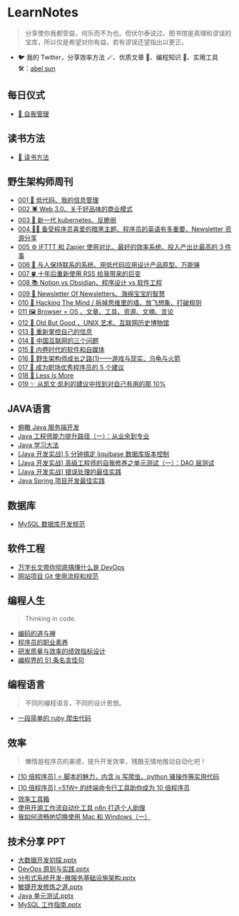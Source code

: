 # LearnNotes

> 分享使你我都受益，何乐而不为也。但伏尔泰说过，图书馆是真理和谬误的宝库，所以仅是希望对你有益，若有谬误还望指出以更正。

- 🐦 我的 Twitter，分享效率方法 🪄、优质文章 📑、编程知识 🎹、实用工具 🛠️：[abel sun](https://twitter.com/sunzhenya)

<!-- ## Hello World

> 打开计算机编程这扇大门。

* [计算机编程：自底向上方法](./world/自底向上方法.md)  -->
## 每日仪式

- [🐣 自我管理](./DailyRoutine.md)

## 读书方法

- [📒 读书方法](./Read.md)

## 野生架构师周刊

- [001 🐣 低代码、我的信息管理](./0.letter/001.md)
- [002 🕷 Web 3.0、关于好品味的商业模式](./0.letter/002.md)
- [003 🐂 新一代 kubernetes、反脆弱](./0.letter/003.md)
- [004 🧛‍♂ 备受程序员喜爱的暗黑主题、程序员的英语有多重要、Newsletter 资源分享](./0.letter/004.md)
- [005 ⚙️ IFTTT 和 Zapier 使用对比、最好的效率系统、投入产出比最高的 3 件事](./0.letter/005.md)
- [006 📒 与人保持联系的系统、用低代码应用设计产品原型、万能锤](./0.letter/006.md)
- [007 🍀 十年后重新使用 RSS 给我带来的巨变](./0.letter/007.md)
- [008 📚 Notion vs Obsidian、程序设计 vs 软件工程](./0.letter/008.md)
- [009 🌈 Newsletter Of Newsletters、海绵宝宝的智慧](./0.letter/009.md)
- [010 🚀 Hacking The Mind / 拆掉思维里的墙、放飞想象、打破规则](./0.letter/010.md)
- [011 🖼 Browser = OS 、文章、工具、资源、文摘、言论](./0.letter/011.md)
- [012 📸 Old But Good 、UNIX 艺术、互联网历史博物馆](./0.letter/012.md)
- [013 🔭 重新掌控自己的信息](./0.letter/013.md)
- [014 🚮 中国互联网的三个问题](./0.letter/014.md)
- [015 🍻 内卷时代的软件和自媒体](./0.letter/015.md)
- [016 🐒 野生架构师成长之路(1)——游戏与现实、乌龟与火箭](./0.letter/016_growup_01.md)
- [017 🏅 成为职场优秀程序员的 5 个建议](./0.letter/017.md)
- [018 🙊 Less Is More](./0.letter/018.md)
- [019 ✨ 从凯文·凯利的建议中找到对自己有用的那 10%](./0.letter/019.md)

## JAVA语言

- [俯瞰 Java 服务端开发](./3.java/java_base.md)
- [Java 工程师能力提升路径（一）：从业余到专业](./3.java/part_one_of_java_engineer_path.md)
- [Java 学习大法](./3.java/java_study_way.md)
- [\[Java 开发实战\] 5 分钟搞定 liquibase 数据库版本控制](./3.java/liquibase.md)
- [\[Java 开发实战\] 高级工程师的自我修养之单元测试（一）：DAO 层测试](./3.java/unit_test.md)
- [\[Java 开发实战\] 错误处理的最佳实践](./3.java/api_error_handling.md)
- [Java Spring 项目开发最佳实践](./3.java/spring_best_practice.md)

## 数据库

- [MySQL 数据库开发规范](./8.db/this_mysql_standard.md)

## 软件工程

- [万字长文带你彻底搞懂什么是 DevOps](./9.devops/devops.md)
- [网站项目 Git 使用流程和规范](./9.devops/gitflow.md)

## 编程人生

> Thinking in code.

- [编码的道与禅](./15.thinking/the_coding_of_tao_and_zen.md)
- [程序员的职业素养](./15.thinking/the_programmer_professional_quality.md)
- [研发质量与效率的绩效指标设计](./15.thinking/coder_kpi.md)
- [编程界的 51 条名言佳句](./15.thinking/quotes.md)

<!-- ## 架构 -->

## 编程语言

> 不同的编程语言，不同的设计思想。

- [一段简单的 ruby 爬虫代码](./18.lang/the_simple_ruby_crawler_code.md)

## 效率

> 懒惰是程序员的美德，提升开发效率，残酷无情地推动自动化吧！

- [\[10 倍程序员\] ⭐ 脚本的魅力，内含 js 写爬虫、python 骚操作等实用代码](./12.10x/script.md)
- [\[10 倍程序员\] ⭐51W+ 的终端命令行工具助你成为 10 倍程序员](./12.10x/terminal.md)
- [效率工具箱](./17.tools/my_efficiency_toolkit.md)
- [使用开源工作流自动化工具 n8n 打造个人助理](./17.tools/n8n.md)
- [我如何流畅地切换使用 Mac 和 Windows（一）](./17.tools/mac_win_chapter_1.md)

## 技术分享 PPT

- [大数据开发初探.pptx](https://github.com/lcomplete/TechShare/blob/master/code/ppt/大数据开发初探.pptx)
- [DevOps 原则与实践.pptx](https://github.com/lcomplete/TechShare/blob/master/code/ppt/DevOps%20%E5%8E%9F%E5%88%99%E4%B8%8E%E5%AE%9E%E8%B7%B5.pptx)
- [分布式系统开发-微服务基础设施架构.pptx](https://github.com/lcomplete/TechShare/blob/master/code/java/%E5%88%86%E5%B8%83%E5%BC%8F%E7%B3%BB%E7%BB%9F%E5%BC%80%E5%8F%91-%E5%BE%AE%E6%9C%8D%E5%8A%A1%E5%9F%BA%E7%A1%80%E8%AE%BE%E6%96%BD%E6%9E%B6%E6%9E%84.pptx)
- [敏捷开发修炼之道.pptx](https://github.com/lcomplete/TechShare/blob/master/code/thinking/%E6%95%8F%E6%8D%B7%E5%BC%80%E5%8F%91%E4%BF%AE%E7%82%BC%E4%B9%8B%E9%81%93.pptx)
- [Java 单元测试.pptx](https://github.com/lcomplete/TechShare/blob/master/code/java/java%E5%8D%95%E5%85%83%E6%B5%8B%E8%AF%95.pptx)
- [MySQL 工作指南.pptx](https://github.com/lcomplete/TechShare/blob/master/code/db/MySQL%20%E5%B7%A5%E4%BD%9C%E6%8C%87%E5%8D%97.pptx)
